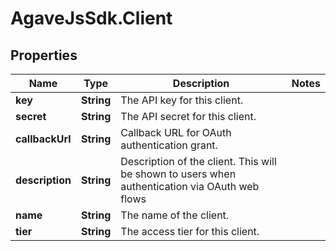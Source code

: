 # AgaveJsSdk.Client

## Properties
Name | Type | Description | Notes
------------ | ------------- | ------------- | -------------
**key** | **String** | The API key for this client. | 
**secret** | **String** | The API secret for this client. | 
**callbackUrl** | **String** | Callback URL for OAuth authentication grant. | 
**description** | **String** | Description of the client. This will be shown to users when authentication via OAuth web flows | 
**name** | **String** | The name of the client. | 
**tier** | **String** | The access tier for this client. | 


